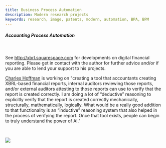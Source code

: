 ```yaml
---
title: Business Process Automation 
description: Modern research projects
keywords: research, image, patents, modern, automation, BPA, BPM 
---
```


##### Accounting Process Automation
</br>

See http://xbrl.squarespace.com for developments on digital financial reporting. Please get in contact with the author for further advice and/or if you are able to lend your support to his projects. 

[Charles Hoffman](CharlesHoffmanCPA) is working on "creating a tool that accountants creating XBRL-based financial reports, internal auditors reviewing those reports, and/or external auditors attesting to those reports can use to verify that the report is created correctly.  I am doing a lot of “deductive” reasoning to explicitly verify that the report is created correctly mechanically, structurally, mathematically, logically.  What would be a really good addition to that functionality is an “inductive” reasoning system that also helped in the process of verifying the report.  Once that tool exists, people can begin to truly understand the power of AI."

</br>

![](http://xbrlsite.azurewebsites.net/2019/Library/Process.jpg)